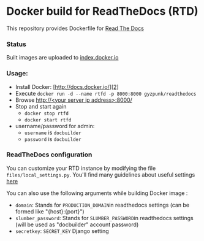 Docker build for ReadTheDocs (RTD)
==================================

This repository provides Dockerfile for [Read The Docs][0]

### Status
Built images are uploaded to [index.docker.io][1]

### Usage:

 - Install Docker: [http://docs.docker.io/][2]
 - Execute `docker run -d --name rtfd -p 8000:8000 gyzpunk/readthedocs`
 - Browse [http://&lt;your server ip address&gt;:8000/][3]
 - Stop and start again
   - `docker stop rtfd`
   - `docker start rtfd`
 - username/password for admin:
   - `username` is `docbuilder`
   - `password` is `docbuilder`

### ReadTheDocs configuration
You can customize your RTD instance by modifying the file `files/local_settings.py`.
You'll find many guidelines about useful settings [here][4]

You can also use the following arguments while building Docker image :
 -  `domain`: Stands for `PRODUCTION_DOMAIN`in readthedocs settings (can be formed like "{host}:{port}")
 -  `slumber_password`: Stands for `SLUMBER_PASSWORD`in readthedocs settings (will be used as "docbuilder" account password)
 -  `secretkey`: `SECRET_KEY` Django setting

  [0]: http://readthedocs.org
  [1]: https://index.docker.io/u/shaker/
  [2]: http://docs.docker.io/en/latest/ "docs.docker.io"
  [3]: http://127.0.0.1:8000/
  [4]: https://docs.readthedocs.org/en/latest/settings.html
